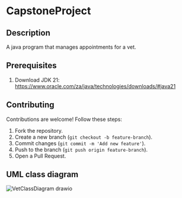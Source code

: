 # CapstoneProject

## Description
A java program that manages appointments for a vet.

## Prerequisites
1. Download JDK 21: https://www.oracle.com/za/java/technologies/downloads/#java21

## Contributing
Contributions are welcome! Follow these steps:
1. Fork the repository.
2. Create a new branch (`git checkout -b feature-branch`).
3. Commit changes (`git commit -m 'Add new feature'`).
4. Push to the branch (`git push origin feature-branch`).
5. Open a Pull Request.

## UML class diagram
![VetClassDiagram drawio](https://github.com/user-attachments/assets/b2c0774e-e86e-416d-aa07-090d0af63804)
